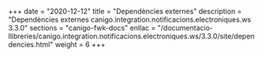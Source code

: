 +++
date        = "2020-12-12"
title       = "Dependències externes"
description = "Dependències externes canigo.integration.notificacions.electroniques.ws 3.3.0"
sections    = "canigo-fwk-docs"
enllac		= "/documentacio-llibreries/canigo.integration.notificacions.electroniques.ws/3.3.0/site/dependencies.html"
weight		= 6
+++
